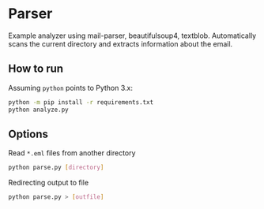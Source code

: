 Parser
= 

Example analyzer using mail-parser, beautifulsoup4, textblob. Automatically scans the current directory and extracts information about the email.  

## How to run  
Assuming `python` points to Python 3.x:  
```sh
python -m pip install -r requirements.txt
python analyze.py
```

## Options
Read `*.eml` files from another directory
```sh
python parse.py [directory]
```

Redirecting output to file  
```sh
python parse.py > [outfile]
```
